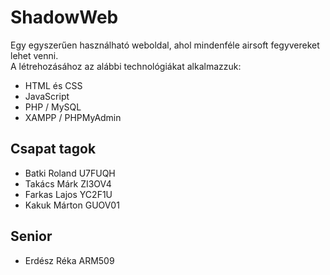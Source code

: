 # ShadowWeb

Egy egyszerűen használható weboldal, ahol mindenféle airsoft fegyvereket lehet venni.  
A létrehozásához az alábbi technológiákat alkalmazzuk:

+ HTML és CSS
+ JavaScript
+ PHP / MySQL 
+ XAMPP / PHPMyAdmin

## Csapat tagok

+ Batki Roland U7FUQH
+ Takács Márk ZI3OV4
+ Farkas Lajos YC2F1U
+ Kakuk Márton GUOV01

## Senior
+ Erdész Réka ARM509
